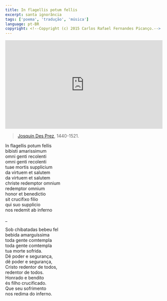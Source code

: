 ```yaml
---
title: In flagellis potum fellis
excerpt: santa ignorância
tags: ['poema', 'tradução', 'música']
language: pt-BR
copyright: <!--Copyright (c) 2015 Carlos Rafael Fernandes Picanço.-->
---
```


<iframe src="https://player.vimeo.com/video/13838839" width="500" height="281" frameborder="0" webkitallowfullscreen mozallowfullscreen allowfullscreen></iframe>

> [Josquin Des Prez](http://en.wikipedia.org/wiki/Josquin_des_Prez), 1440-1521. 

In flagellis potum fellis  
bibisti amarissimum  
omni genti recolenti  
omni genti recolenti  
tuae mortis supplicium  
da virtuem et salutem  
da virtuem et salutem  
christe redemptor omnium  
redemptor omnium  
honor et benedictio  
sit crucifixo filio  
qui suo supplicio  
nos redemit ab inferno  

_


Sob chibatadas bebeu fel  
bebida amarguíssima  
toda gente comtempla  
toda gente comtempla  
tua morte sofrida.  
Dê poder e segurança,  
dê poder e segurança,  
Cristo redentor de todos,  
redentor de todos.  
Honrado e bendito  
és filho crucificado.  
Que seu sofrimento  
nos redima do inferno.  
